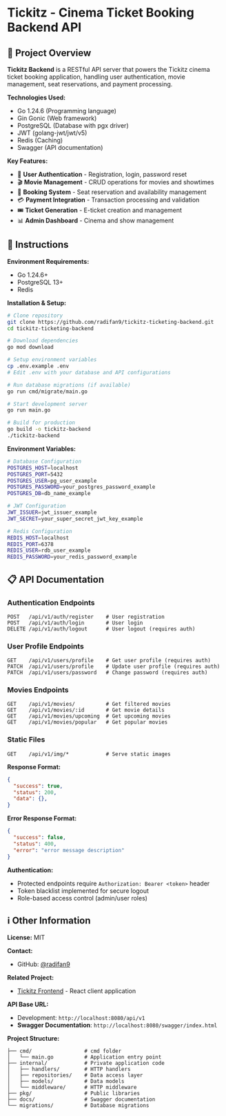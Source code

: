 # Tickitz - Cinema Ticket Booking Backend API

## 📖 Project Overview

**Tickitz Backend** is a RESTful API server that powers the Tickitz cinema ticket booking application, handling user authentication, movie management, seat reservations, and payment processing.

**Technologies Used:**
- Go 1.24.6 (Programming language)
- Gin Gonic (Web framework)
- PostgreSQL (Database with pgx driver)
- JWT (golang-jwt/jwt/v5)
- Redis (Caching)
- Swagger (API documentation)

**Key Features:**
- 🔐 **User Authentication** - Registration, login, password reset
- 🎬 **Movie Management** - CRUD operations for movies and showtimes
- 🎫 **Booking System** - Seat reservation and availability management
- 💳 **Payment Integration** - Transaction processing and validation
- 🎟️ **Ticket Generation** - E-ticket creation and management
- 📊 **Admin Dashboard** - Cinema and show management

## 🚀 Instructions

**Environment Requirements:**
- Go 1.24.6+
- PostgreSQL 13+
- Redis

**Installation & Setup:**
```bash
# Clone repository
git clone https://github.com/radifan9/tickitz-ticketing-backend.git
cd tickitz-ticketing-backend

# Download dependencies
go mod download

# Setup environment variables
cp .env.example .env
# Edit .env with your database and API configurations

# Run database migrations (if available)
go run cmd/migrate/main.go

# Start development server
go run main.go

# Build for production
go build -o tickitz-backend
./tickitz-backend
```

**Environment Variables:**
```bash
# Database Configuration
POSTGRES_HOST=localhost
POSTGRES_PORT=5432
POSTGRES_USER=pg_user_example
POSTGRES_PASSWORD=your_postgres_password_example
POSTGRES_DB=db_name_example

# JWT Configuration
JWT_ISSUER=jwt_issuer_example
JWT_SECRET=your_super_secret_jwt_key_example

# Redis Configuration
REDIS_HOST=localhost
REDIS_PORT=6378
REDIS_USER=rdb_user_example
REDIS_PASSWORD=your_redis_password_example
```

## 📋 API Documentation

### Authentication Endpoints
```http
POST   /api/v1/auth/register    # User registration
POST   /api/v1/auth/login       # User login
DELETE /api/v1/auth/logout      # User logout (requires auth)
```

### User Profile Endpoints
```http
GET    /api/v1/users/profile    # Get user profile (requires auth)
PATCH  /api/v1/users/profile    # Update user profile (requires auth)
PATCH  /api/v1/users/password   # Change password (requires auth)
```

### Movies Endpoints
```http
GET    /api/v1/movies/          # Get filtered movies
GET    /api/v1/movies/:id       # Get movie details
GET    /api/v1/movies/upcoming  # Get upcoming movies
GET    /api/v1/movies/popular   # Get popular movies
```


### Static Files
```http
GET    /api/v1/img/*            # Serve static images
```

**Response Format:**
```json
{
  "success": true,
  "status": 200,
  "data": {},
}
```

**Error Response Format:**
```json
{
  "success": false,
  "status": 400,
  "error": "error message description"
}
```

**Authentication:**
- Protected endpoints require `Authorization: Bearer <token>` header
- Token blacklist implemented for secure logout
- Role-based access control (admin/user roles)

## ℹ️ Other Information

**License:** MIT

**Contact:** 
- GitHub: [@radifan9](https://github.com/radifan9)

**Related Project:**
- [Tickitz Frontend](https://github.com/radifan9/tickitz-ticketing-react) - React client application

**API Base URL:** 
- Development: `http://localhost:8080/api/v1`
- **Swagger Documentation**: `http://localhost:8080/swagger/index.html`

**Project Structure:**
```
├── cmd/                 # cmd folder
│   └── main.go          # Application entry point
├── internal/            # Private application code
│   ├── handlers/        # HTTP handlers
│   ├── repositories/    # Data access layer
│   ├── models/          # Data models
│   └── middleware/      # HTTP middleware
├── pkg/                 # Public libraries
├── docs/                # Swagger documentation
└── migrations/          # Database migrations

```